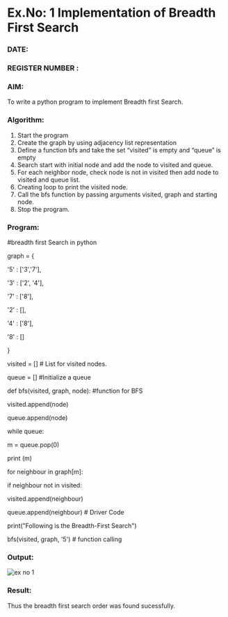 # Ex.No: 1  Implementation of Breadth First Search 
### DATE:                                                                            
### REGISTER NUMBER : 
### AIM: 
To write a python program to implement Breadth first Search. 
### Algorithm:
1. Start the program
2. Create the graph by using adjacency list representation
3. Define a function bfs and take the set “visited” is empty and “queue” is empty
4. Search start with initial node and add the node to visited and queue.
5. For each neighbor node, check node is not in visited then add node to visited and queue list.
6.  Creating loop to print the visited node.
7.   Call the bfs function by passing arguments visited, graph and starting node.
8.   Stop the program.
### Program:

#breadth first Search in python 

graph = {

 '5' : ['3','7'],
 
 '3' : ['2', '4'],
 
 '7' : ['8'],
 
 '2' : [],
 
 '4' : ['8'],
 
 '8' : []
 
 
 }
 
visited = [] # List for visited nodes.

queue = []     #Initialize a queue

def bfs(visited, graph, node): #function for BFS

visited.append(node)

queue.append(node)

while queue:

m = queue.pop(0)

print (m)

for neighbour in graph[m]:

if neighbour not in visited:

visited.append(neighbour)

queue.append(neighbour) # Driver Code

print("Following is the Breadth-First Search")

bfs(visited, graph, '5')    # function calling









### Output:


![ex no 1](https://github.com/user-attachments/assets/3c0ce5d8-fc0a-4ddc-854f-c50e09ce85de)

### Result:
Thus the breadth first search order was found sucessfully.
